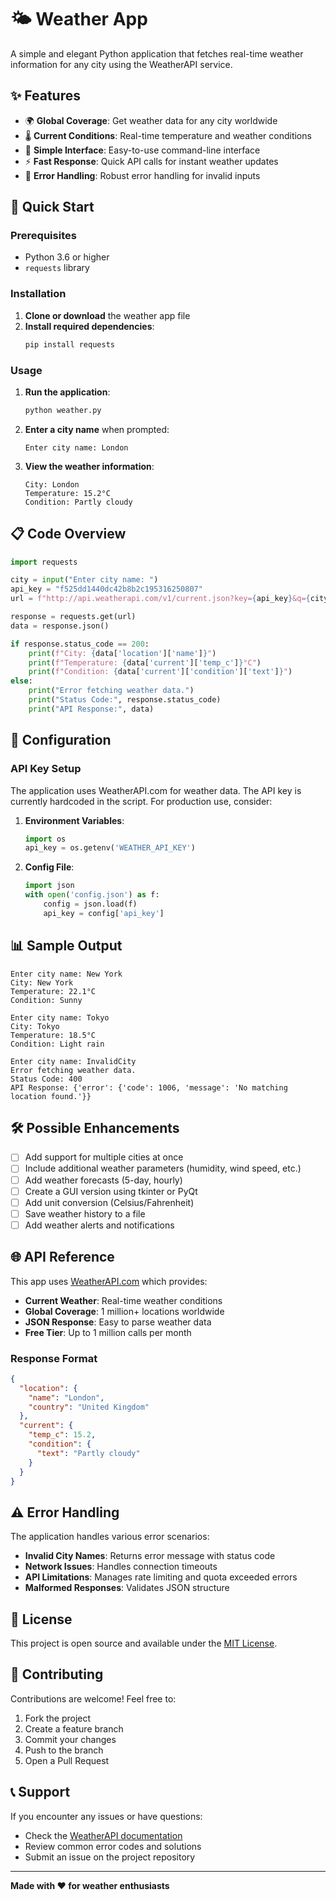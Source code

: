 # 🌤️ Weather App

A simple and elegant Python application that fetches real-time weather information for any city using the WeatherAPI service.

## ✨ Features

- 🌍 **Global Coverage**: Get weather data for any city worldwide
- 🌡️ **Current Conditions**: Real-time temperature and weather conditions
- 💨 **Simple Interface**: Easy-to-use command-line interface
- ⚡ **Fast Response**: Quick API calls for instant weather updates
- 🔧 **Error Handling**: Robust error handling for invalid inputs

## 🚀 Quick Start

### Prerequisites

- Python 3.6 or higher
- `requests` library

### Installation

1. **Clone or download** the weather app file
2. **Install required dependencies**:
   ```bash
   pip install requests
   ```

### Usage

1. **Run the application**:
   ```bash
   python weather.py
   ```

2. **Enter a city name** when prompted:
   ```
   Enter city name: London
   ```

3. **View the weather information**:
   ```
   City: London
   Temperature: 15.2°C
   Condition: Partly cloudy
   ```

## 📋 Code Overview

```python
import requests

city = input("Enter city name: ")
api_key = "f525dd1440dc42b8b2c195316250807"
url = f"http://api.weatherapi.com/v1/current.json?key={api_key}&q={city}"

response = requests.get(url)
data = response.json()

if response.status_code == 200:
    print(f"City: {data['location']['name']}")
    print(f"Temperature: {data['current']['temp_c']}°C")
    print(f"Condition: {data['current']['condition']['text']}")
else:
    print("Error fetching weather data.")
    print("Status Code:", response.status_code)
    print("API Response:", data)
```

## 🔧 Configuration

### API Key Setup

The application uses WeatherAPI.com for weather data. The API key is currently hardcoded in the script. For production use, consider:

1. **Environment Variables**:
   ```python
   import os
   api_key = os.getenv('WEATHER_API_KEY')
   ```

2. **Config File**:
   ```python
   import json
   with open('config.json') as f:
       config = json.load(f)
       api_key = config['api_key']
   ```

## 📊 Sample Output

```
Enter city name: New York
City: New York
Temperature: 22.1°C
Condition: Sunny

Enter city name: Tokyo  
City: Tokyo
Temperature: 18.5°C
Condition: Light rain

Enter city name: InvalidCity
Error fetching weather data.
Status Code: 400
API Response: {'error': {'code': 1006, 'message': 'No matching location found.'}}
```

## 🛠️ Possible Enhancements

- [ ] Add support for multiple cities at once
- [ ] Include additional weather parameters (humidity, wind speed, etc.)
- [ ] Add weather forecasts (5-day, hourly)
- [ ] Create a GUI version using tkinter or PyQt
- [ ] Add unit conversion (Celsius/Fahrenheit)
- [ ] Save weather history to a file
- [ ] Add weather alerts and notifications

## 🌐 API Reference

This app uses [WeatherAPI.com](https://www.weatherapi.com/) which provides:

- **Current Weather**: Real-time weather conditions
- **Global Coverage**: 1 million+ locations worldwide
- **JSON Response**: Easy to parse weather data
- **Free Tier**: Up to 1 million calls per month

### Response Format
```json
{
  "location": {
    "name": "London",
    "country": "United Kingdom"
  },
  "current": {
    "temp_c": 15.2,
    "condition": {
      "text": "Partly cloudy"
    }
  }
}
```

## ⚠️ Error Handling

The application handles various error scenarios:

- **Invalid City Names**: Returns error message with status code
- **Network Issues**: Handles connection timeouts
- **API Limitations**: Manages rate limiting and quota exceeded errors
- **Malformed Responses**: Validates JSON structure

## 📝 License

This project is open source and available under the [MIT License](https://opensource.org/licenses/MIT).

## 🤝 Contributing

Contributions are welcome! Feel free to:

1. Fork the project
2. Create a feature branch
3. Commit your changes
4. Push to the branch
5. Open a Pull Request

## 📞 Support

If you encounter any issues or have questions:

- Check the [WeatherAPI documentation](https://www.weatherapi.com/docs/)
- Review common error codes and solutions
- Submit an issue on the project repository

---

**Made with ❤️ for weather enthusiasts**